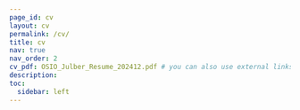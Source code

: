 ```yaml
---
page_id: cv
layout: cv
permalink: /cv/
title: cv
nav: true
nav_order: 2
cv_pdf: OSIO_Julber_Resume_202412.pdf # you can also use external links here
description:
toc:
  sidebar: left
---
```

